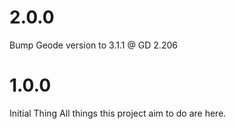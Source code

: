# 2.0.0
Bump Geode version to 3.1.1 @ GD 2.206
# 1.0.0
Initial Thing
All things this project aim to do are here.
